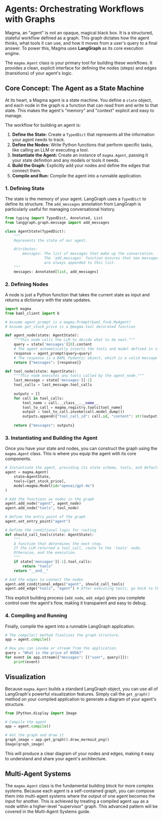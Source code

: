 # Agents: Orchestrating Workflows with Graphs

Magma, an "agent" is not an opaque, magical black box. It is a structured, stateful workflow defined as a graph. This graph dictates how the agent thinks, what tools it can use, and how it moves from a user's query to a final answer. To power this, Magma uses **LangGraph** as its core execution engine.

The `magma.Agent` class is your primary tool for building these workflows. It provides a clean, explicit interface for defining the nodes (steps) and edges (transitions) of your agent's logic.

## Core Concept: The Agent as a State Machine

At its heart, a Magma agent is a state machine. You define a `state` object, and each node in the graph is a function that can read from and write to that state. This makes the agent's "memory" and "context" explicit and easy to manage.

The workflow for building an agent is:
1.  **Define the State:** Create a `TypedDict` that represents all the information your agent needs to track.
2.  **Define the Nodes:** Write Python functions that perform specific tasks, like calling an LLM or executing a tool.
3.  **Instantiate the Agent:** Create an instance of `magma.Agent`, passing it your state definition and any models or tools it needs.
4.  **Build the Graph:** Explicitly add your nodes and define the edges that connect them.
5.  **Compile and Run:** Compile the agent into a runnable application.

### 1. Defining State

The state is the memory of your agent. LangGraph uses a `TypedDict` to define its structure. The `add_messages` annotation from LangGraph is particularly useful for managing conversational history.

```python
from typing import TypedDict, Annotated, List
from langgraph.graph.message import add_messages

class AgentState(TypedDict):
    """
    Represents the state of our agent.

    Attributes:
        messages: The list of messages that make up the conversation.
                  The `add_messages` function ensures that new messages
                  are always appended to this list.
    """
    messages: Annotated[list, add_messages]
```

### 2. Defining Nodes

A node is just a Python function that takes the current state as input and returns a dictionary with the state updates.

```python
import magma
from baml_client import b

# Assume agent_prompt is a magma.Prompt(baml_fn=b.MyAgent)
# Assume get_stock_price is a @magma.tool decorated function

def agent_node(state: AgentState):
    """This node calls the LLM to decide what to do next."""
    query = state['messages'][0].content
    # The agent automatically injects the tools and model defined in its constructor
    response = agent_prompt(query=query)
    # The response is a BAML Pydantic object, which is a valid message type
    return {"messages": [response]}

def tool_node(state: AgentState):
    """This node executes any tools called by the agent_node."""
    last_message = state['messages'][-1]
    tool_calls = last_message.tool_calls
    
    outputs = []
    for call in tool_calls:
        tool_name = call.__class__.__name__
        tool_to_call = magma.registry.tools[tool_name]
        output = tool_to_call.invoke(call.model_dump())
        outputs.append({"tool_call_id": call.id, "content": str(output)})
        
    return {"messages": outputs}
```

### 3. Instantiating and Building the Agent

Once you have your state and nodes, you can construct the graph using the `magma.Agent` class. This is where you equip the agent with its core components.

```python
# Instantiate the agent, providing its state schema, tools, and default model.
agent = magma.Agent(
    state=AgentState,
    tools=[get_stock_price],
    model=magma.Model(id="openai/gpt-4o")
)

# Add the functions as nodes in the graph
agent.add_node("agent", agent_node)
agent.add_node("tools", tool_node)

# Define the entry point of the graph
agent.set_entry_point("agent")

# Define the conditional logic for routing
def should_call_tools(state: AgentState):
    """
    A function that determines the next step.
    If the LLM returned a tool_call, route to the 'tools' node.
    Otherwise, end the execution.
    """
    if state['messages'][-1].tool_calls:
        return "tools"
    return "__end__"

# Add the edges to connect the nodes
agent.add_conditional_edges("agent", should_call_tools)
agent.add_edge("tools", "agent") # After executing tools, go back to the agent node
```

This explicit building process (`add_node`, `add_edge`) gives you complete control over the agent's flow, making it transparent and easy to debug.

### 4. Compiling and Running

Finally, compile the agent into a runnable LangGraph application.

```python
# The compile() method finalizes the graph structure.
app = agent.compile()

# Now you can invoke or stream from the application.
query = "What is the price of NVDA?"
for event in app.stream({"messages": [("user", query)]}):
    print(event)
```

## Visualization

Because `magma.Agent` builds a standard LangGraph object, you can use all of LangGraph's powerful visualization features. Simply call the `get_graph()` method on your compiled application to generate a diagram of your agent's structure.

```python
from IPython.display import Image

# Compile the agent
app = agent.compile()

# Get the graph and draw it
graph_image = app.get_graph().draw_mermaid_png()
Image(graph_image)
```
This will produce a clear diagram of your nodes and edges, making it easy to understand and share your agent's architecture.

## Multi-Agent Systems

The `magma.Agent` class is the fundamental building block for more complex systems. Because each agent is a self-contained graph, you can compose them into multi-agent systems where the output of one agent becomes the input for another. This is achieved by treating a compiled agent `app` as a node within a higher-level "supervisor" graph. This advanced pattern will be covered in the Multi-Agent Systems guide.